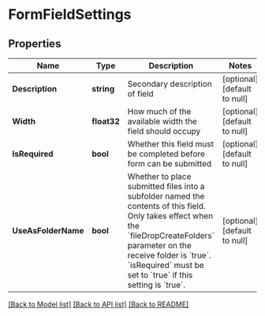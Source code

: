 # FormFieldSettings

## Properties
Name | Type | Description | Notes
------------ | ------------- | ------------- | -------------
**Description** | **string** | Secondary description of field | [optional] [default to null]
**Width** | **float32** | How much of the available width the field should occupy | [optional] [default to null]
**IsRequired** | **bool** | Whether this field must be completed before form can be submitted | [optional] [default to null]
**UseAsFolderName** | **bool** | Whether to place submitted files into a subfolder named the contents of this field. Only takes effect when the &#x60;fileDropCreateFolders&#x60; parameter on the receive folder is &#x60;true&#x60;. &#x60;isRequired&#x60; must be set to &#x60;true&#x60; if this setting is &#x60;true&#x60;. | [optional] [default to null]

[[Back to Model list]](../README.md#documentation-for-models) [[Back to API list]](../README.md#documentation-for-api-endpoints) [[Back to README]](../README.md)

